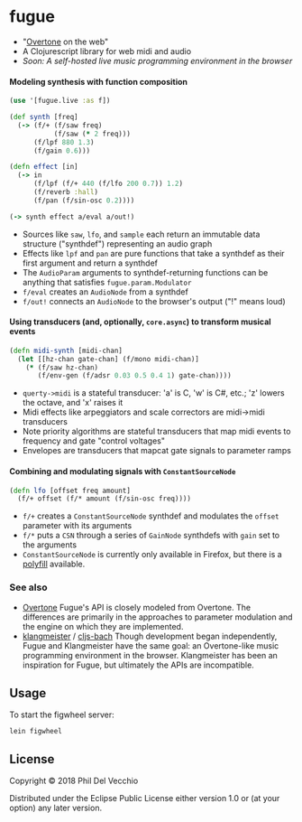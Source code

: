 # fugue

- "[Overtone](https://github.com/overtone/overtone) on the web"
- A Clojurescript library for web midi and audio
- *Soon: A self-hosted live music programming environment in the browser*

#### Modeling synthesis with function composition
```clojure
(use '[fugue.live :as f])

(def synth [freq]
  (-> (f/+ (f/saw freq)
           (f/saw (* 2 freq)))
      (f/lpf 880 1.3)
      (f/gain 0.6)))

(defn effect [in]
  (-> in
      (f/lpf (f/+ 440 (f/lfo 200 0.7)) 1.2)
      (f/reverb :hall)
      (f/pan (f/sin-osc 0.2))))

(-> synth effect a/eval a/out!)
```
- Sources like `saw`, `lfo`, and `sample` each return an immutable data structure ("synthdef") representing an audio graph
- Effects like `lpf` and `pan` are pure functions that take a synthdef as their first argument and return a synthdef
- The `AudioParam` arguments to synthdef-returning functions can be anything that satisfies `fugue.param.Modulator`
- `f/eval` creates an `AudioNode` from a synthdef
- `f/out!` connects an `AudioNode` to the browser's output ("!" means loud)

#### Using transducers (and, optionally, `core.async`) to transform musical events
```clojure
(defn midi-synth [midi-chan]
  (let [[hz-chan gate-chan] (f/mono midi-chan)]
    (* (f/saw hz-chan) 
       (f/env-gen (f/adsr 0.03 0.5 0.4 1) gate-chan))))
```
- `querty->midi` is a stateful transducer: 'a' is C, 'w' is C#, etc.; 'z' lowers the octave, and 'x' raises it
- Midi effects like arpeggiators and scale correctors are midi->midi transducers
- Note priority algorithms are stateful transducers that map midi events to frequency and gate "control voltages"
- Envelopes are transducers that mapcat gate signals to parameter ramps

#### Combining and modulating signals with `ConstantSourceNode`
```clojure
(defn lfo [offset freq amount]
  (f/+ offset (f/* amount (f/sin-osc freq))))
```
- `f/+` creates a `ConstantSourceNode` synthdef and modulates the `offset` parameter with its arguments
- `f/*` puts a `CSN` through a series of `GainNode` synthdefs with `gain` set to the arguments
- `ConstantSourceNode` is currently only available in Firefox, but there is a [polyfill](https://github.com/mohayonao/constant-source-node) available.

### See also

- [Overtone](https://github.com/overtone/overtone)
Fugue's API is closely modeled from Overtone. The differences are primarily in the approaches to parameter modulation and the engine on which they are implemented.
- [klangmeister](https://github.com/ctford/klangmeister) / [cljs-bach](https://github.com/ctford/cljs-bach)
Though development began independently, Fugue and Klangmeister have the same goal: an Overtone-like music programming environment in the browser. Klangmeister has been an inspiration for Fugue, but ultimately the APIs are incompatible.

## Usage

To start the figwheel server:
```
lein figwheel
```

## License

Copyright © 2018 Phil Del Vecchio

Distributed under the Eclipse Public License either version 1.0 or (at
your option) any later version.
